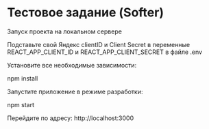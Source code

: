 # Тестовое задание (Softer)

Запуск проекта на локальном сервере

Подставьте свой Яндекс clientID и Client Secret в переменные REACT_APP_CLIENT_ID и REACT_APP_CLIENT_SECRET в файле .env

Установите все необходимые зависимости:

npm install

Запустите приложение в режиме разработки:

npm start

Перейдите по адресу: http://localhost:3000

